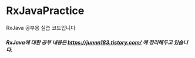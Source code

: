 # RxJavaPractice
RxJava 공부용 실습 코드입니다

##### RxJava에 대한 공부 내용은 https://junnn183.tistory.com/ 에 정리해두고 있습니다.
